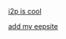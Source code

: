[i2p is cool](https://burgertron6.github.io/i2pguide.html)

[add my eepsite](http://burgertron.i2p/?i2paddresshelper=jb2lmnwe23h2zgplakfvm6ov3l6qxxwucqrgw4k4equfu5zbib2a.b32.i2p)

